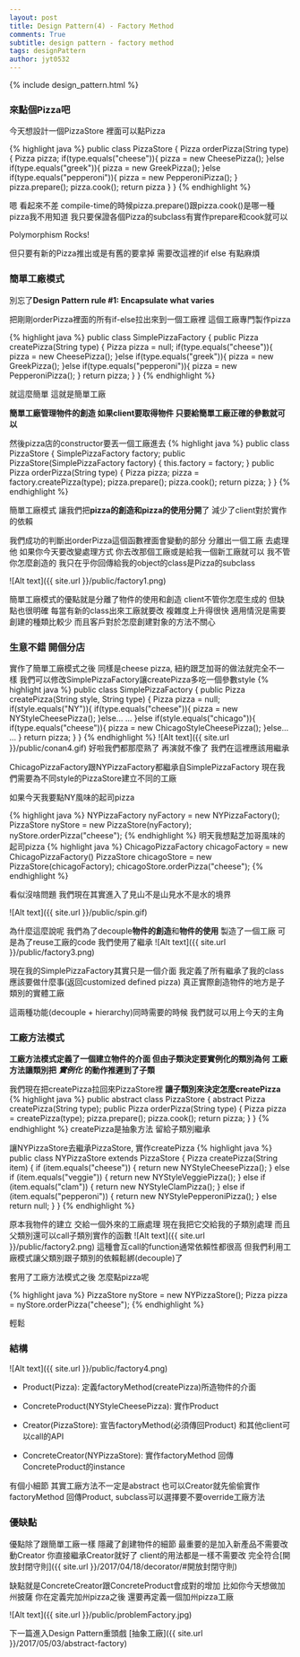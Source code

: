 ```yaml
---
layout: post
title: Design Pattern(4) - Factory Method
comments: True 
subtitle: design pattern - factory method
tags: designPattern
author: jyt0532
---
```

{% include design_pattern.html %}

### 來點個Pizza吧

今天想設計一個PizzaStore 裡面可以點Pizza

{% highlight java %}
public class PizzaStore {
    Pizza orderPizza(String type){
    	Pizza pizza;
    	if(type.equals("cheese")){
	    pizza = new CheesePizza();
    	}else if(type.equals("greek")){
	    pizza = new GreekPizza();
    	}else if(type.equals("pepperoni")){
	    pizza = new PepperoniPizza();
    	}
    	pizza.prepare();
    	pizza.cook();
    	return pizza
    }
}
{% endhighlight %}

嗯 看起來不差 compile-time的時候pizza.prepare()跟pizza.cook()是哪一種pizza我不用知道 
我只要保證各個Pizza的subclass有實作prepare和cook就可以 

Polymorphism Rocks!

但只要有新的Pizza推出或是有舊的要拿掉 需要改這裡的if else 有點麻煩

### 簡單工廠模式

別忘了**Design Pattern rule #1: Encapsulate what varies**

把剛剛orderPizza裡面的所有if-else拉出來到一個工廠裡 這個工廠專門製作pizza

{% highlight java %}
public class SimplePizzaFactory {
    public Pizza createPizza(String type) {
	Pizza pizza = null;
	if(type.equals("cheese")){
	    pizza = new CheesePizza();
    	}else if(type.equals("greek")){
	    pizza = new GreekPizza();
    	}else if(type.equals("pepperoni")){
	    pizza = new PepperoniPizza();
    	}
    	return pizza;
    }
}
{% endhighlight %}

就這麼簡單 這就是簡單工廠 

**簡單工廠管理物件的創造 如果client要取得物件 只要給簡單工廠正確的參數就可以**

然後pizza店的constructor要丟一個工廠進去
{% highlight java %}
public class PizzaStore {
    SimplePizzaFactory factory;
    public PizzaStore(SimplePizzaFactory factory) { 
	this.factory = factory;
    }
    public Pizza orderPizza(String type) {
	Pizza pizza;
	pizza = factory.createPizza(type);
	pizza.prepare();
	pizza.cook();
	return pizza;
    }
}
{% endhighlight %}

簡單工廠模式 讓我們把**pizza的創造和pizza的使用分開**了 減少了client對於實作的依賴

我們成功的判斷出orderPizza這個函數裡面會變動的部分 分離出一個工廠 去處理他 
如果你今天要改變處理方式 你去改那個工廠或是給我一個新工廠就可以 
我不管你怎麼創造的 我只在乎你回傳給我的object的class是Pizza的subclass

![Alt text]({{ site.url }}/public/factory1.png)

簡單工廠模式的優點就是分離了物件的使用和創造 
client不管你怎麼生成的 但缺點也很明確 
每當有新的class出來工廠就要改 複雜度上升得很快 適用情況是需要創建的種類比較少 而且客戶對於怎麼創建對象的方法不關心
 
### 生意不錯 開個分店

實作了簡單工廠模式之後 同樣是cheese pizza, 紐約跟芝加哥的做法就完全不一樣
我們可以修改SimplePizzaFactory讓createPizza多吃一個參數style
{% highlight java %}
public class SimplePizzaFactory {
    public Pizza createPizza(String style, String type) {
	Pizza pizza = null;
	if(style.equals("NY")){
	    if(type.equals("cheese")){
	    	pizza = new NYStyleCheesePizza();
    	    }else...
	    ...
	}else if(style.equals("chicago")){
	    if(type.equals("cheese")){
                pizza = new ChicagoStyleCheesePizza();
            }else...    
            ...
	}
    	return pizza;
    }
}
{% endhighlight %}
![Alt text]({{ site.url }}/public/conan4.gif)
好啦我們都那麼熟了 再演就不像了 我們在這裡應該用繼承

ChicagoPizzaFactory跟NYPizzaFactory都繼承自SimplePizzaFactory
現在我們需要為不同style的PizzaStore建立不同的工廠 

如果今天我要點NY風味的起司pizza

{% highlight java %}
NYPizzaFactory nyFactory = new NYPizzaFactory();
PizzaStore nyStore = new PizzaStore(nyFactory);
nyStore.orderPizza("cheese");
{% endhighlight %}
明天我想點芝加哥風味的起司pizza
{% highlight java %}
ChicagoPizzaFactory chicagoFactory = new ChicagoPizzaFactory()
PizzaStore chicagoStore = new PizzaStore(chicagoFactory);
chicagoStore.orderPizza("cheese");
{% endhighlight %}

看似沒啥問題 我們現在其實進入了見山不是山見水不是水的境界

![Alt text]({{ site.url }}/public/spin.gif)

為什麼這麼說呢 我們為了decouple**物件的創造**和**物件的使用** 製造了一個工廠
可是為了reuse工廠的code 我們使用了繼承
![Alt text]({{ site.url }}/public/factory3.png)

現在我的SimplePizzaFactory其實只是一個介面 我定義了所有繼承了我的class應該要做什麼事(返回customized defined pizza) 真正實際創造物件的地方是子類別的實體工廠

這兩種功能(decouple + hierarchy)同時需要的時候 我們就可以用上今天的主角

### 工廠方法模式

**工廠方法模式定義了一個建立物件的介面 但由子類決定要實例化的類別為何 工廠方法讓類別把** _**實例化**_ **的動作推遲到了子類**

我們現在把createPizza拉回來PizzaStore裡 **讓子類別來決定怎麼createPizza**
{% highlight java %}
public abstract class PizzaStore {
    abstract Pizza createPizza(String type);
    public Pizza orderPizza(String type) {
	Pizza pizza = createPizza(type);
	pizza.prepare();
	pizza.cook();
	return pizza;
    }
}
{% endhighlight %}
createPizza是抽象方法 留給子類別繼承

讓NYPizzaStore去繼承PizzaStore, 實作createPizza
{% highlight java %}
public class NYPizzaStore extends PizzaStore {
    Pizza createPizza(String item) {
	if (item.equals("cheese")) {
   	    return new NYStyleCheesePizza();
	} else if (item.equals("veggie")) {
	    return new NYStyleVeggiePizza();
	} else if (item.equals("clam")) {
	    return new NYStyleClamPizza();
	} else if (item.equals("pepperoni")) {
	    return new NYStylePepperoniPizza();
	} else return null;
    }
}
{% endhighlight %}

原本我物件的建立 交給一個外來的工廠處理 現在我把它交給我的子類別處理 
而且父類別還可以call子類別實作的函數
![Alt text]({{ site.url }}/public/factory2.png)
這種會互call的function通常依賴性都很高
但我們利用工廠模式讓父類別跟子類別的依賴鬆綁(decouple)了

套用了工廠方法模式之後 怎麼點pizza呢

{% highlight java %}
PizzaStore nyStore = new NYPizzaStore();
Pizza pizza = nyStore.orderPizza("cheese");
{% endhighlight %}

輕鬆

### 結構

![Alt text]({{ site.url }}/public/factory4.png)

* Product(Pizza): 定義factoryMethod(createPizza)所造物件的介面

* ConcreteProduct(NYStyleCheesePizza): 實作Product

* Creator(PizzaStore): 宣告factoryMethod(必須傳回Product) 和其他client可以call的API

* ConcreteCreator(NYPizzaStore): 實作factoryMethod 回傳ConcreteProduct的instance

有個小細節 其實工廠方法不一定是abstract 也可以Creator就先偷偷實作factoryMethod 回傳Product, subclass可以選擇要不要override工廠方法



### 優缺點

優點除了跟簡單工廠一樣 隱藏了創建物件的細節 最重要的是加入新產品不需要改動Creator 你直接繼承Creator就好了 
client的用法都是一樣不需要改 完全符合[開放封閉守則]({{ site.url }}/2017/04/18/decorator/#開放封閉守則)

缺點就是ConcreteCreator跟ConcreteProduct會成對的增加 比如你今天想做加州披薩 你在定義完加州pizza之後 還要再定義一個加州pizza工廠

![Alt text]({{ site.url }}/public/problemFactory.jpg)

下一篇進入Design Pattern重頭戲 [抽象工廠]({{ site.url }}/2017/05/03/abstract-factory)

